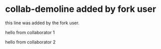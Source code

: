 # collab-demoline added by fork user

this line was added by the fork user.

hello from collaborator 1

hello from collaborator 2

